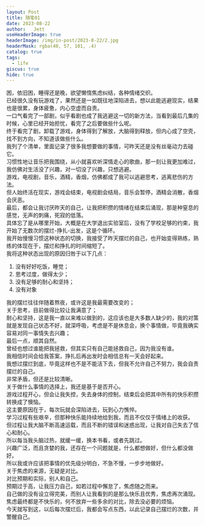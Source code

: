```yaml
---
layout: Post
title: 随笔01  
date: 2023-08-22
author:   Jett 
useHeaderImage: true
headerImage: /img/in-post/2023-8-22/2.jpg
headerMask: rgba(40, 57, 101, .4)
catalog: true
tags: 
  - life
giscus: true
hide: true
---
```


困，依旧困，睡得还是晚，欲望懒惰焦虑纠结，各种情绪交织。  
已经很久没有玩游戏了，果然还是一如既往地深陷进去，想以此能逃避现实，结果也是很累，身体疲惫，内心空虚而自责。  
一口气看完了一部剧，似乎看剧也成了我逃避这一切的新方法，当看到最后几集的时候，心里已经开始担忧，看完了之后要做些什么呢。  
终于看完了剧，卸载了游戏，身体得到了解放，大脑得到释放，但内心成了空壳，找不到方向，不知道该做些什么。  
我列了个清单，里面记录了很多我想要做的事情，可昨天还是没有丝毫动力去碰它。  
习惯性地让音乐把我围绕，从小就喜欢听深情走心的歌曲，那一刻让我更加难过，我仿佛对生活没了兴趣，对一切没了兴趣，只想逃避。  
游戏，电视剧，音乐，酒精，香烟，仿佛都成了我可以逃避思考，逃离悲伤的方法。  
但人始终活在现实，游戏会结束，电视剧会结局，音乐会暂停，酒精会消散，香烟会厌恶。  
最后，都会让我讨厌昨天的自己，让我把积攒的情绪在结束后涌现，那是种窒息的感觉，无声的刺痛，死寂的低落。  
具体忘了是从哪里开始，大概是在大学退出实验室后，没有了学校足够的约束，我开始了无数次的摆烂-挣扎-出发，这是个循环。  
我开始慢慢习惯这种状态的切换，我接受了昨天摆烂的自己，也开始变得熟练，熟练的体现在于，摆烂和挣扎的时间缩短了。  
我将这种状态出现的原因归咎于以下几点：
1. 没有好好吃饭，睡觉；
2. 思考过度，做得太少；
3. 没有足够的耐心和坚持；
4. 没有对象

我的摆烂往往伴随着熬夜，或许这是我最需要改变的；  
关于思考，目前做得比较让我满意了；  
耐心和坚持，这是我一直以来难以做到的，这应该也是大多数人缺少的，我的对策就是发现自己状态不好，就深呼吸，考虑是不是休息会，换个事情做，毕竟我确实容易对同一事情失去兴趣；  
最后一点，顺其自然。  
曾经也想过谁能把我拯救，但其实只有自己能拯救自己，因为我没有谁。  
我相信时间会给我答案，挣扎后再出发时会相信总有一天会好起来。  
我想过摆烂到底，毕竟这样也不是不能活下去，但我不允许自己不努力，我会自责摆烂的自己。  
非常矛盾，但还是比较清晰。  
关于做什么事情的选择上，我还是基于是否开心。  
游戏过程开心，但会让我失控，失去身体的控制，结束后会把其中所有的快乐积攒转换成了懊恼。  
这主要原因在于，每次玩就会深陷进去，玩到心力憔悴。  
学习过程有些艰辛，但那种快乐能持续地给到我，而且不仅仅于情绪上的收获。  
但过程让我大脑不断高速运载，而且不断的错误和迷惑出现，让我对自己失去了信心和耐心。  
所以每当我头脑过热，就缓一缓，换本书看，或者先跳过。  
兴趣广泛，而且贪婪的我，还存在一个问题就是，什么都想做好，但什么都没做好。  
所以我或许应该把事情的优先级分明白，不急不慢，一步步地做好。  
关于焦虑的来源，无疑是对比。  
对比预期和实际，别人和自己。  
预期过于高，让我压力自己，如若过程中懈怠了，焦虑随之而来。  
自己做的没有设立得完美，而别人让我看到的是那么快乐且优秀，焦虑再次涌现。  
焦虑最终都是不快乐的，何不放弃一些多余的对比，除去没必要的烦恼。  
今天就写到这，以后每次摆烂后，我都会写点东西，以此记录自己摆烂的次数，并警醒自己。  


